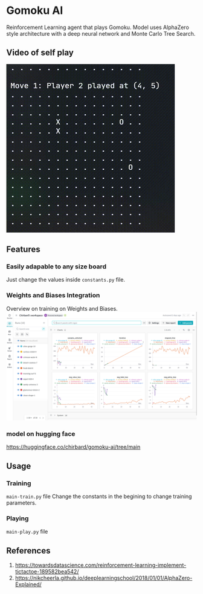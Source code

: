 # Gomoku AI

Reinforcement Learning agent that plays Gomoku. Model uses AlphaZero style architecture with a deep neural network and Monte Carlo Tree Search.

## Video of self play

![Video of self play](gomoku-ai-reply.gif)

## Features

### Easily adapable to any size board

Just change the values inside `constants.py` file.

### Weights and Biases Integration

Overview on training on Weights and Biases.
![Weights and Biases dashboard](image.png)

### model on hugging face

https://huggingface.co/chirbard/gomoku-ai/tree/main

## Usage

### Training

`main-train.py` file
Change the constants in the begining to change training parameters.

### Playing

`main-play.py` file

## References

1. https://towardsdatascience.com/reinforcement-learning-implement-tictactoe-189582bea542/
2. https://nikcheerla.github.io/deeplearningschool/2018/01/01/AlphaZero-Explained/
